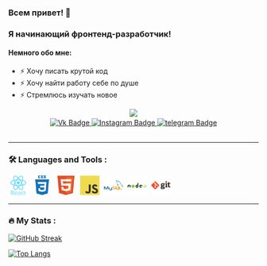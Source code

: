 ### Всем привет! 👋
### Я начинающий фронтенд-разработчик! 
#### Немного обо мне:

- ⚡ Хочу писать крутой код
- ⚡ Хочу найти работу себе по душе
- ⚡ Стремлюсь изучать новое

<div id="header" align="center">
  <img src="https://media.giphy.com/media/3oKIPnAiaMCws8nOsE/giphy.gif" width="200px"/>
</div>

<div id="badges" align="center">
  <a href="https://vk.com/id95787710">
    <img src="https://img.shields.io/badge/vk-blue?logo=https://img.shields.io/badge/vk-blue?logo=vk&logoColor=white&style=for-the-badgevk&logoColor=white&style=for-the-badge" alt="Vk Badge"/>
  </a>
  <a href="https://vk.com/away.php?to=https%3A%2F%2Finstagram.com%2Farina_emelyanova%3Figshid%3DMzMyNGUyNmU2YQ%3D%3D&cc_key=">
    <img src="https://img.shields.io/badge/instagram-pink?logo=https://img.shields.io/badge/instagram-blue?logo=instagram&logoColor=white&style=for-the-badgevk&logoColor=white&style=for-the-badge" alt="Instagram Badge"/>
  </a>
  <a href="https://t.me/ArinaEmelyanova2000">
    <img src="https://img.shields.io/badge/telegram-blue?logo=https://img.shields.io/badge/telegram-blue?logo=telegram&logoColor=white&style=for-the-badgevk&logoColor=white&style=for-the-badge" alt="telegram Badge"/>
  </a>
</div>

<div align="center">
  <img src="https://komarev.com/ghpvc/?username=Emelyanova-Arina-29 &style=flat-square&color=blue" alt=""/>
</div>

---

### :hammer_and_wrench: Languages and Tools :
<div>
  <img src="https://github.com/devicons/devicon/blob/master/icons/react/react-original-wordmark.svg" title="React" alt="React" width="40" height="40"/>&nbsp;
  <img src="https://github.com/devicons/devicon/blob/master/icons/css3/css3-plain-wordmark.svg"  title="CSS3" alt="CSS" width="40" height="40"/>&nbsp;
  <img src="https://github.com/devicons/devicon/blob/master/icons/html5/html5-original.svg" title="HTML5" alt="HTML" width="40" height="40"/>&nbsp;
  <img src="https://github.com/devicons/devicon/blob/master/icons/javascript/javascript-original.svg" title="JavaScript" alt="JavaScript" width="40" height="40"/>&nbsp;
  <img src="https://github.com/devicons/devicon/blob/master/icons/mysql/mysql-original-wordmark.svg" title="MySQL"  alt="MySQL" width="40" height="40"/>&nbsp;
  <img src="https://github.com/devicons/devicon/blob/master/icons/nodejs/nodejs-original-wordmark.svg" title="NodeJS" alt="NodeJS" width="40" height="40"/>&nbsp;
  <img src="https://github.com/devicons/devicon/blob/master/icons/git/git-original-wordmark.svg" title="Git" **alt="Git" width="40" height="40"/>
</div>

---

### :fire: My Stats :
[![GitHub Streak](http://github-readme-streak-stats.herokuapp.com?user=Emelyanova-Arina-29&locale=ru)](https://git.io/streak-stats)

[![Top Langs](https://github-readme-stats.vercel.app/api/top-langs/?username=Emelyanova-Arina-29&layout=compact&theme=vision-friendly-dark)](https://github.com/anuraghazra/github-readme-stats)
